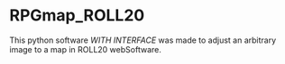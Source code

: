 # RPGmap_ROLL20
This python software *WITH INTERFACE* was made to adjust an arbitrary image to a map in ROLL20 webSoftware.
